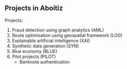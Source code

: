 ## Projects in Aboitiz

Projects:
1. Fraud detection using graph analytics (AML)
2. Route optimisation using geospatial framework (LOG)
3. Explainable artificial intelligence (XAI)
4. Synthetic data generation (SYN)
5. Blue economy (BLUE)
6. Pilot projects (PILOT) 
	- Banknote authentication 

